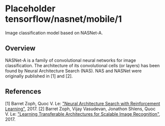 # Placeholder tensorflow/nasnet/mobile/1
Image classification model based on NASNet-A.

<!-- module-type: image-classification -->
<!-- task: image-classification -->

## Overview

NASNet-A is a family of convolutional neural networks for image classification.
The architecture of its convolutional cells (or layers) has been found by
Neural Architecture Search (NAS). NAS and NASNet were originally published in
[1] and [2].

## References

[1] Barret Zoph, Quoc V. Le:
["Neural Architecture Search with Reinforcement Learning"](https://arxiv.org/abs/1611.01578), 2017.
[2] Barret Zoph, Vijay Vasudevan, Jonathon Shlens, Quoc V. Le:
["Learning Transferable Architectures for Scalable Image Recognition"](https://arxiv.org/abs/1707.07012), 2017.

